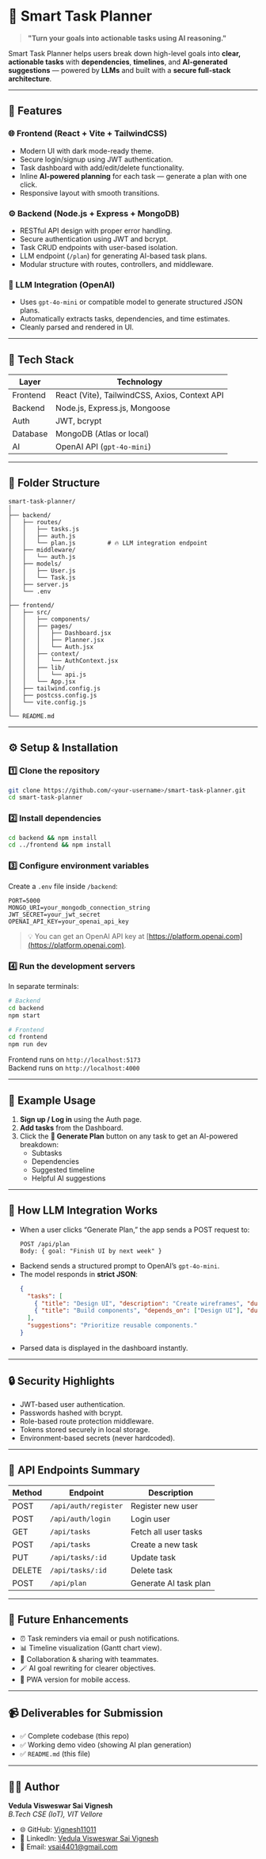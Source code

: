
# 🧠 Smart Task Planner

> **"Turn your goals into actionable tasks using AI reasoning."**

Smart Task Planner helps users break down high-level goals into **clear, actionable tasks** with **dependencies**, **timelines**, and **AI-generated suggestions** — powered by **LLMs** and built with a **secure full-stack architecture**.

---

## 🚀 Features

### 🌐 Frontend (React + Vite + TailwindCSS)
- Modern UI with dark mode-ready theme.  
- Secure login/signup using JWT authentication.  
- Task dashboard with add/edit/delete functionality.  
- Inline **AI-powered planning** for each task — generate a plan with one click.  
- Responsive layout with smooth transitions.

### ⚙️ Backend (Node.js + Express + MongoDB)
- RESTful API design with proper error handling.  
- Secure authentication using JWT and bcrypt.  
- Task CRUD endpoints with user-based isolation.  
- LLM endpoint (`/plan`) for generating AI-based task plans.  
- Modular structure with routes, controllers, and middleware.

### 🧠 LLM Integration (OpenAI)
- Uses `gpt-4o-mini` or compatible model to generate structured JSON plans.  
- Automatically extracts tasks, dependencies, and time estimates.  
- Cleanly parsed and rendered in UI.

---

## 🧩 Tech Stack

| Layer | Technology |
|-------|-------------|
| Frontend | React (Vite), TailwindCSS, Axios, Context API |
| Backend | Node.js, Express.js, Mongoose |
| Auth | JWT, bcrypt |
| Database | MongoDB (Atlas or local) |
| AI | OpenAI API (`gpt-4o-mini`) |

---

## 📁 Folder Structure

```
smart-task-planner/
│
├── backend/
│   ├── routes/
│   │   ├── tasks.js
│   │   ├── auth.js
│   │   └── plan.js         # 🔥 LLM integration endpoint
│   ├── middleware/
│   │   └── auth.js
│   ├── models/
│   │   ├── User.js
│   │   └── Task.js
│   ├── server.js
│   └── .env
│
├── frontend/
│   ├── src/
│   │   ├── components/
│   │   ├── pages/
│   │   │   ├── Dashboard.jsx
│   │   │   ├── Planner.jsx
│   │   │   └── Auth.jsx
│   │   ├── context/
│   │   │   └── AuthContext.jsx
│   │   ├── lib/
│   │   │   └── api.js
│   │   └── App.jsx
│   ├── tailwind.config.js
│   ├── postcss.config.js
│   └── vite.config.js
│
└── README.md
```

---

## ⚙️ Setup & Installation

### 1️⃣ Clone the repository
```bash
git clone https://github.com/<your-username>/smart-task-planner.git
cd smart-task-planner
```

### 2️⃣ Install dependencies
```bash
cd backend && npm install
cd ../frontend && npm install
```

### 3️⃣ Configure environment variables
Create a `.env` file inside `/backend`:

```env
PORT=5000
MONGO_URI=your_mongodb_connection_string
JWT_SECRET=your_jwt_secret
OPENAI_API_KEY=your_openai_api_key
```

> 💡 You can get an OpenAI API key at [https://platform.openai.com](https://platform.openai.com).

### 4️⃣ Run the development servers

In separate terminals:

```bash
# Backend
cd backend
npm start

# Frontend
cd frontend
npm run dev
```

Frontend runs on `http://localhost:5173`  
Backend runs on `http://localhost:4000`

---

## 💬 Example Usage

1. **Sign up / Log in** using the Auth page.  
2. **Add tasks** from the Dashboard.  
3. Click the **🧠 Generate Plan** button on any task to get an AI-powered breakdown:
   - Subtasks
   - Dependencies
   - Suggested timeline
   - Helpful AI suggestions

---

## 🧠 How LLM Integration Works

- When a user clicks “Generate Plan,” the app sends a POST request to:
  ```
  POST /api/plan
  Body: { goal: "Finish UI by next week" }
  ```
- Backend sends a structured prompt to OpenAI’s `gpt-4o-mini`.
- The model responds in **strict JSON**:
  ```json
  {
    "tasks": [
      { "title": "Design UI", "description": "Create wireframes", "due_in_days": 2 },
      { "title": "Build components", "depends_on": ["Design UI"], "due_in_days": 4 }
    ],
    "suggestions": "Prioritize reusable components."
  }
  ```
- Parsed data is displayed in the dashboard instantly.

---

## 🔒 Security Highlights

- JWT-based user authentication.  
- Passwords hashed with bcrypt.  
- Role-based route protection middleware.  
- Tokens stored securely in local storage.  
- Environment-based secrets (never hardcoded).

---

## 🧾 API Endpoints Summary

| Method | Endpoint | Description |
|---------|-----------|-------------|
| POST | `/api/auth/register` | Register new user |
| POST | `/api/auth/login` | Login user |
| GET | `/api/tasks` | Fetch all user tasks |
| POST | `/api/tasks` | Create a new task |
| PUT | `/api/tasks/:id` | Update task |
| DELETE | `/api/tasks/:id` | Delete task |
| POST | `/api/plan` | Generate AI task plan |

---

## 🧠 Future Enhancements
- ⏰ Task reminders via email or push notifications.  
- 📊 Timeline visualization (Gantt chart view).  
- 🧩 Collaboration & sharing with teammates.  
- 🪄 AI goal rewriting for clearer objectives.  
- 📱 PWA version for mobile access.

---

## 📹 Deliverables for Submission

- ✅ Complete codebase (this repo)  
- ✅ Working demo video (showing AI plan generation)  
- ✅ `README.md` (this file)  

---

## 👨‍💻 Author

**Vedula Visweswar Sai Vignesh**  
*B.Tech CSE (IoT), VIT Vellore*  
- 🌐 GitHub: [Vignesh11011](https://github.com/Vignesh11011)
- 💼 LinkedIn: [Vedula Visweswar Sai Vignesh](https://www.linkedin.com/in/vedula-visweswar-sai-vignesh-5184251bb)  
- 📧 Email: vsai4401@gmail.com  
